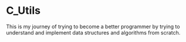 # C_Utils
This is my journey of trying to become a better programmer by trying to understand and implement data structures and algorithms from scratch.
